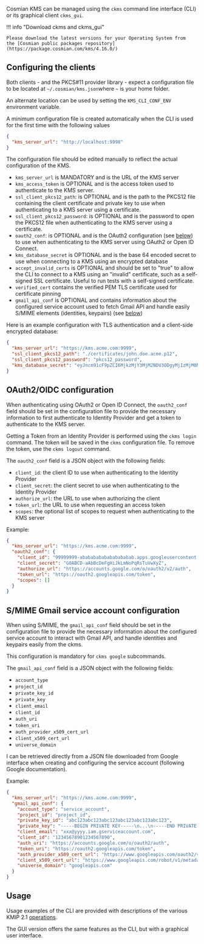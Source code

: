Cosmian KMS can be managed using the `ckms` command line interface (CLI) or its graphical
client `ckms_gui`.

!!! info "Download ckms and ckms_gui"

    Please download the latest versions for your Operating System from
    the [Cosmian public packages repository](https://package.cosmian.com/kms/4.16.0/)

## Configuring the clients

Both clients - and the PKCS#11 provider library - expect a configuration file to be located
at `~/.cosmian/kms.json`where `~` is your home folder.

An alternate location can be used by setting the `KMS_CLI_CONF_ENV` environment
variable.

A minimum configuration file is created automatically when the CLI is used for the
first time with the following values

```json
{
  "kms_server_url": "http://localhost:9998"
}
```

The configuration file should be edited manually to reflect the actual
configuration of the KMS.

- `kms_server_url` is MANDATORY and is the URL of the KMS server
- `kms_access_token` is OPTIONAL and is the access token used to authenticate to
  the KMS server.
- `ssl_client_pkcs12_path`: is OPTIONAL and is the path to the PKCS12 file
  containing the client certificate and private key to use when authenticating
  to a KMS server using a certificate.
- `ssl_client_pkcs12_password`: is OPTIONAL and is the password to open the
  PKCS12 file when authenticating to the KMS server using a certificate.
- `oauth2_conf`: is OPTIONAL and is the OAuth2 configuration (see [below](#oauth2oidc-configuration))
  to use when authenticating to the KMS server using OAuth2 or Open ID Connect.
- `kms_database_secret` is OPTIONAL and is the base 64 encoded secret to use
  when connecting to a KMS using an encrypted database
- `accept_invalid_certs` is OPTIONAL and should be set to "true" to allow the
  CLI to connect to a KMS using an "invalid" certificate, such as a self-signed
  SSL certificate. Useful to run tests with a self-signed certificate.
- `verified_cert` contains the verified PEM TLS certificate used for certificate
  pinning
- `gmail_api_conf` is OPTIONAL and contains information about the configured
  service account used to fetch Gmail API and handle easily S/MIME elements (identities, keypairs)
  (see [below](#smime-gmail-service-account-configuration))

Here is an example configuration with TLS authentication and a client-side encrypted
database:

```json
{
  "kms_server_url": "https://kms.acme.com:9999",
  "ssl_client_pkcs12_path": "./certificates/john.doe.acme.p12",
  "ssl_client_pkcs12_password": "pkcs12_password",
  "kms_database_secret": "eyJncm91cF9pZCI6MjkzMjY3MjM2NDU3ODgyMjIzMjM0NDY2MjkxNTY2NDk5Nzc0NTk1LCJrZXkiOlsyMTgsNDIsMTkzLDE4Myw1OSwyMzQsMTY3LDE3Niw4OCwxNjYsMjUyLDYyLDk5LDU4LDM0LDUxLDE1Nyw5NiwyMjEsMjE1LDIwMSwxOTcsODYsOTksMTI1LDIxMSw2Niw0MCw0MiwyNDYsMTgzLDg1XX0="
}
```

## OAuth2/OIDC configuration

When authenticating using OAuth2 or Open ID Connect, the
`oauth2_conf` field should be set in the configuration file to provide the necessary
information to first authenticate to Identity Provider and get a token to authenticate
to the KMS server.

Getting a Token from an Identity Provider is performed using the `ckms login` command. The token
will be saved in the `ckms` configuration file. To remove the token, use the `ckms logout` command.

The `oauth2_conf` field is a JSON object with the following fields:

- `client_id`: the client ID to use when authenticating to the Identity Provider
- `client_secret`: the client secret to use when authenticating to the Identity Provider
- `authorize_url`: the URL to use when authorizing the client
- `token_url`: the URL to use when requesting an access token
- `scopes`: the optional list of scopes to request when authenticating to the KMS server

Example:

```json
{
  "kms_server_url": "https://kms.acme.com:9999",
  "oauth2_conf": {
    "client_id": "99999999-abababababababababab.apps.googleusercontent.com",
    "client_secret": "G0ABCD-aAbBcDeFgHiJkLmNoPqRsTuVwXyZ",
    "authorize_url": "https://accounts.google.com/o/oauth2/v2/auth",
    "token_url": "https://oauth2.googleapis.com/token",
    "scopes": []
  }
}
```

## S/MIME Gmail service account configuration

When using S/MIME, the `gmail_api_conf` field should be set in the configuration file to provide
the necessary information about the configured service account to interact with Gmail API, and handle
identities and keypairs easily from the ckms.

This configuration is mandatory for `ckms google` subcommands.

The `gmail_api_conf` field is a JSON object with the following fields:

- `account_type`
- `project_id`
- `private_key_id`
- `private_key`
- `client_email`
- `client_id`
- `auth_uri`
- `token_uri`
- `auth_provider_x509_cert_url`
- `client_x509_cert_url`
- `universe_domain`


I can be retrieved directly from a JSON file downloaded from Google interface when creating
and configuring the service account (following Google documentation).

Example:

```json
{
  "kms_server_url": "https://kms.acme.com:9999",
  "gmail_api_conf": {
    "account_type": "service_account",
    "project_id": "project_id",
    "private_key_id": "abc123abc123abc123abc123abc123abc123",
    "private_key": "-----BEGIN PRIVATE KEY-----\n...\n-----END PRIVATE KEY-----\n",
    "client_email": "xxx@yyyy.iam.gserviceaccount.com",
    "client_id": "12345678901234567890",
    "auth_uri": "https://accounts.google.com/o/oauth2/auth",
    "token_uri": "https://oauth2.googleapis.com/token",
    "auth_provider_x509_cert_url": "https://www.googleapis.com/oauth2/v1/certs",
    "client_x509_cert_url": "https://www.googleapis.com/robot/v1/metadata/x509/xxx%40yyyy.iam.gserviceaccount.com",
    "universe_domain": "googleapis.com"
  }
}
```

## Usage

Usage examples of the CLI are provided with descriptions of the various KMIP
2.1 [operations](../kmip_2_1/operations.md).

The GUI version offers the same features as the CLI, but with a graphical user interface.
